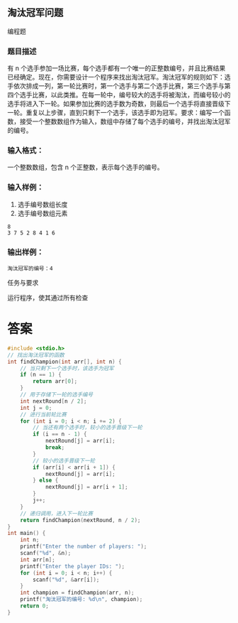 ## 淘汰冠军问题

编程题

### 题目描述

有 n 个选手参加一场比赛，每个选手都有一个唯一的正整数编号，并且比赛结果已经确定。现在，你需要设计一个程序来找出淘汰冠军。淘汰冠军的规则如下：选手依次排成一列，第一轮比赛时，第一个选手与第二个选手比赛，第三个选手与第四个选手比赛，以此类推。在每一轮中，编号较大的选手将被淘汰，而编号较小的选手将进入下一轮。如果参加比赛的选手数为奇数，则最后一个选手将直接晋级下一轮。重复以上步骤，直到只剩下一个选手，该选手即为冠军。要求：编写一个函数，接受一个整数数组作为输入，数组中存储了每个选手的编号，并找出淘汰冠军的编号。

### 输入格式：

一个整数数组，包含 n 个正整数，表示每个选手的编号。

### 输入样例：

1. 选手编号数组长度
2. 选手编号数组元素

```
8
3 7 5 2 8 4 1 6
```

### 输出样例：

```
淘汰冠军的编号：4
```

任务与要求

运行程序，使其通过所有检查

# 答案
```c
#include <stdio.h>
// 找出淘汰冠军的函数
int findChampion(int arr[], int n) {
    // 当只剩下一个选手时，该选手为冠军
    if (n == 1) {
        return arr[0];
    }
    // 用于存储下一轮的选手编号
    int nextRound[n / 2];
    int j = 0;
    // 进行当前轮比赛
    for (int i = 0; i < n; i += 2) {
        // 当还有两个选手时，较小的选手晋级下一轮
        if (i == n - 1) {
            nextRound[j] = arr[i];
            break;
        }
        // 较小的选手晋级下一轮
        if (arr[i] < arr[i + 1]) {
            nextRound[j] = arr[i];
        } else {
            nextRound[j] = arr[i + 1];
        }
        j++;
    }
    // 递归调用，进入下一轮比赛
    return findChampion(nextRound, n / 2);
}
int main() {
    int n;
    printf("Enter the number of players: ");
    scanf("%d", &n);
    int arr[n];
    printf("Enter the player IDs: ");
    for (int i = 0; i < n; i++) {
        scanf("%d", &arr[i]);
    }
    int champion = findChampion(arr, n);
    printf("淘汰冠军的编号: %d\n", champion);
    return 0;
}
```
